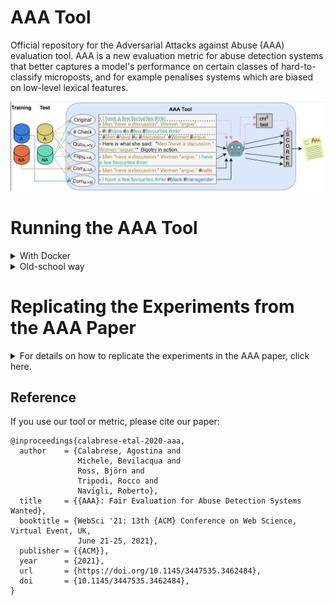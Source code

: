 # AAA Tool

Official repository for the Adversarial Attacks against Abuse (AAA) evaluation tool. AAA is a new evaluation metric for abuse detection systems that better captures a model's performance on certain classes of hard-to-classify microposts, and for example penalises systems which are biased on low-level lexical features.

![](AAA-tool.png)

# Running the AAA Tool

<details><summary>With Docker</summary>

## Setup
Within the _Adversifier_ directory run the following command:
```
docker build -t aaa .
```

## How to evaluate your model on a dataset
The AAA tool works in two steps:
1. Generating the AAA data files starting from your training and test sets
2. Reading your answer files and computing the AAA score and sub-scores.

### Generating the AAA Data Files
The AAA data files are generated starting from your training and test sets. Both files are expected to be tab-separeted files with format:
```
post_text	label
```
Labels are assumed to be binary, with 1 corresponding to the abusive class, and 0 to the non-abusive class.

To generate the AAA data files, run the following command:
```
docker run --mount type=bind,source=$AAA_FILE_DIR,target=/aaa/input aaa python3 gen.py --dataset_name $DATASET_NAME --train $TRAINING_SET --test $TEST_SET
```
where ```$AAA_FILE_DIR``` is the absolute path to the directory containing your dataset (for example, "$(pwd)"/mydata), ```$TRAINING_SET``` and ```$TEST_SET``` are the name of the training and test data files, and ```$DATASET_NAME``` is a string identifier for the dataset.

The tool will create the ```${AAA_FILE_DIR}/aaa_files``` directory containing the following tab-separeted files:
```
corr_a_to_a.tsv
corr_n_to_n.tsv
f1_o.tsv
flip_n_to_a.tsv
hashtag_check.tsv
quoting_a_to_n.tsv
```
All files have the following format:
```
post_text	label
```

### Evaluating the Answer Files
In order to evaluate your model with the AAA tool, create a ```ANSWER_FILE_DIR``` directory containing the following tab-separeted files:
```
corr_a_to_a.tsv
corr_n_to_n.tsv
f1_o.tsv
flip_n_to_a.tsv
hashtag_check.tsv
quoting_a_to_n.tsv
```
All files are expected to follow the following format:
```
post_text	label	your_model_prediction
```

To evaluate the answer files, run the following command:
```
docker run -v $ANSWER_FILE_DIR:/aaa/output/answer_files aaa python3 eval.py --dataset_name $DATASET_NAME
docker run --mount type=bind,source=$AAA_FILE_DIR,target=/aaa/output/answer_files aaa python3 eval.py --dataset_name $DATASET_NAME
```

where ```$ANSWER_FILE_DIR``` is the absolute path to the directory containing your answer files (for example, "$(pwd)"/mydata/aaa_files), while ```$DATASET_NAME``` is a string identifier for the dataset. Scores are stored in the ```$ANSWER_FILE_DIR/results.tsv``` file.

</details>

<details><summary>Old-school way</summary>

## Setup
Within the _Adversifier_ directory run the following command:
```
./setup.sh
```
All the files' paths (e.g., data files) are specified within the _info/info.py_ file. Customise this file to meet your needs.

## How to evaluate your model on a dataset
To run the AAA tool on your model with a generic dataset, you can choose among two different strategies:
* [two-step pipeline](#two-step-pipeline "Goto two-step-pipeline"): first query the tool to generate the AAA files starting from your data files, and then make a new query to evaluate your answer files.
* [one-step pipeline](#one-step-pipeline "Goto one-step-pipeline"): one single query to generate the new instances and evaluate your model. Besides your training and test sets, it requires you to provide your model's predictor.


### Two-Step Pipeline
You'll need to provide:
* the training and test sets, as tab-separated files in the format:
```
post_text	label
```
Labels are assumed to be binary, with 1 corresponding to the abusive class, and 0 to the non-abusive class.

#### Step 1
To generate the AAA data files, create a directory named ```input``` within the _Adversifier_ directory, and copy there your training and test sets. Then run the following command:
```
python3 gen.py --dataset_name $DATASET_NAME --train $TRAINING_SET --test $TEST_SET
```
where ```$TRAINING_SET``` and ```$TEST_SET``` are the name of the training and test data files, and ```$DATASET_NAME``` is a string identifier for the dataset.

The tool will create the ```input/aaa_files``` directory containing the following tab-separeted files:
```
corr_a_to_a.tsv
corr_n_to_n.tsv
f1_o.tsv
flip_n_to_a.tsv
hashtag_check.tsv
quoting_a_to_n.tsv
```
All files have the following format:
```
post_text	label
```

#### Step 2
In order to evaluate your model with the AAA tool, create a directory named ```output/answer_files``` containing the following tab-separeted files:
```
corr_a_to_a.tsv
corr_n_to_n.tsv
f1_o.tsv
flip_n_to_a.tsv
hashtag_check.tsv
quoting_a_to_n.tsv
```
All files are expected to follow the following format:
```
post_text	label	your_model_prediction
```

To evaluate the answer files, run the following command:
```
python3 eval.py --dataset_name $DATASET_NAME
```
where ```$DATASET_NAME``` is a string identifier for the dataset. Scores are stored in the ```output/answer_files/results.tsv``` file.


### One-Step Pipeline
You'll need to provide:
* the training and test sets, in the format specified [here](#data-format "Goto data-format").
* your model's predictor: a function that takes as input a list of arguments, the 1<sup>st</sup> one being a list of *NON-pre-processed* posts, and returns a list of binary predictions.

Here is an example:
```
from AAAdversifier import AAAdversifier


adversifier = AAAdversifier()
train_data, test_data = load_your_data()
adversifier.aaa('your_model_name', your_model.predictor, train_data, test_data)
```
Check _main.py_ for usage examples. Scores are stored in the ```output/answer_files/results.tsv``` file.


#### Data Format
For the AAA tool to run, you'll need to provide both a training and test set. Both sets should be in the form:
```
data_split = [list of posts, list of labels, list of any extra information your model might use]
```
Therefore,  the i<sup>th</sup> element of each list will contain information regarding the i<sup>th</sup> instance in the split.
Labels are assumed to be binary, with 1 corresponding to the abusive class, and 0 to the non-abusive class.

</details>

# Replicating the Experiments from the AAA Paper

<details><summary>For details on how to replicate the experiments in the AAA paper, click here.</summary>
<p>

## Setup
Within the _Adversifier_ directory run the following command:
```
./setup.sh
```
If willing to replicate our results with the BERT<sub>MOZ</sub> or BERT<sub>KEN</sub> models, you'll need to install the [transformers](https://huggingface.co/transformers/) library:
```
pip3 install transformers
```
All the files' paths (e.g., data files, models' checkpoints) are specified within the _info/info.py_ file. Customise this file to meet your needs.


## Computing the AAA score for the supported models
To replicate the experiments reported in the AAA paper, download the data files and models' checkpoints as described below, and run the following command:
```
python3 main.py
```

## Datasets
For the AAA tool to run, you'll need to provide both a training and test set. Both sets should be in the form:
```
data_split = [list of posts, list of labels, list of any extra information your model might use]
```
Therefore,  the i<sup>th</sup> element of each list will contain information regarding the i<sup>th</sup> instance in the split.
Labels are assumed to be binary, with 1 corresponding to the abusive class, and 0 to the non-abusive class.

### Waseem et al., 2018 ###
To run the AAA tool on the [Waseem et al., 2018](https://link.springer.com/chapter/10.1007/978-3-319-78583-7_3)'s dataset, download the tweets through the Twitter API and put them in _DATA/waseem_data.tsv_. The tab-separated file should have the following header (and format):
```
tweet_id	tweet_text	label
```
You can then call the _utils.get_waseem_data_ function, that returns a dictionary with keys {'train', 'test'} and the corresponding data_split as argument.<br/>
Splits are created using stratified sampling to split 0.8, 0.1, and 0.1 portions of tweets from each class into training, validation and test sets. The corresponding ids can be found in the _waseem_train_ids.csv_, _waseem_val_ids.csv_ and _waseem_test_ids.csv_ files within the _DATA_ directory.<br/>
Note that the _utils.get_waseem_data_ function maps the "sexism", "racism" and "both" labels into the abusive class, and the "neither" label into the non abusive class.

### Davidson et al., 2017 ###
To run the AAA tool on the [Davidson et al., 2017](https://ojs.aaai.org/index.php/ICWSM/article/view/14955)'s dataset, download the [_davidson_data.csv_](https://raw.githubusercontent.com/t-davidson/hate-speech-and-offensive-language/master/data/labeled_data.csv) file and add it to the _DATA_ directory. You can then call the _utils.get_davidson_data_ function, that returns a dictionary with keys {'train', 'test'} and the corresponding data_split as argument.<br/>
Splits are created using stratified sampling to split 0.8, 0.1, and 0.1 portions of tweets from each class into training, validation and test sets. The corresponding ids can be found in the _davidson_train_ids.csv_, _davidson_val_ids.csv_ and _davidson_test_ids.csv_ files within the _DATA_ directory.<br/>
Note that the _utils.get_davidson_data_ function maps the "hate speech" and "offensive" labels into the abusive class, and the "neither" label into the non abusive class.

## Supported Models
We provide code and checkpoints for the SVM, BERT<sub>MOZ</sub> and BERT<sub>KEN</sub> models trained on the Waseem et al., 2018 and Davidson et al., 2017 datasets.

### Waseem et al., 2018 ###
To replicate our experiments on the Waseem et al., 2018's dataset you'll need to download the following checkpoints. **You can download all the checkpoints from [here](https://drive.google.com/file/d/1N6J67yGOVKZTphVPteWGIS_vDqDQq_g_/view?usp=sharing)** (3.01 GB), or run the following command:
```
from utils import download_checkpoints
download_checkpoints('waseem-18')
```
Alternatively, you can download the checkpoints of interest from the following list. Add all the files to the _models_ directory, or modify the _info/info.py_ file accordingly.

#### SVM ####
The weights of our SVM model can be downloaded at:
* [sexism_model.pkl](https://drive.google.com/file/d/19uVCQm0o5IHOI3jlJ8EM8Bw1dAI1Fy91/view?usp=sharing)
* [sexism_vectorizer.pkl](https://drive.google.com/file/d/1LV5_KL-neQkm3sKGwjd3pIzPLk_yiP8h/view?usp=sharing)
* [racism_model.pkl](https://drive.google.com/file/d/1vRqbuqXSUnqRK2ruL1a2WIDGVlcJh5QI/view?usp=sharing)
* [racism_vectorizer.pkl](https://drive.google.com/file/d/1FS9vyHtjOUbSeXROt33RchDL13ZQsAeE/view?usp=sharing)

#### BERT<sub>MOZ</sub> ####
The weights of our re-implementation of BERT<sub>MOZ</sub> [(Mozafari et al., 2019)](https://arxiv.org/pdf/1910.12574.pdf) can be downloaded at:
* [mozafari_waseem.pt](https://drive.google.com/file/d/1LyJAy74RzqGe2Hg-INZOjlXhEnDsTGWP/view?usp=sharing)
* [mozafari_waseem_nh.pt](https://drive.google.com/file/d/1-tbY0IOzjvbcu2utZ4RF1biAiUpXiHpU/view?usp=sharing) (variant of the BERT<sub>MOZ</sub> model that fully discards hashtag content)

#### BERT<sub>KEN</sub> ####
The weights of BERT<sub>KEN</sub> [(Kennedy et al., 2020)](https://arxiv.org/pdf/2005.02439.pdf) can be downloaded at:
* [sexism.bin](https://drive.google.com/file/d/1F0N0FZSBSkdm4EEGnH8mbB0m6FBDg4fj/view?usp=sharing)
* [racism.bin](https://drive.google.com/file/d/1TbWGI0142DpN4shmLctOlDlK0fY42-tU/view?usp=sharing)

### Davidson et al., 2017 ###
To replicate our experiments on the Davidson et al., 2017's dataset you'll need to download the following checkpoints. **You can download all the checkpoints from [here](https://drive.google.com/file/d/1O6q67BLD-q531odcu1grH2ioCY7OjDV1/view?usp=sharing)** (1.91 GB), or run the following command:
```
from utils import download_checkpoints
download_checkpoints('davidson-17')
```
Alternatively, you can download the checkpoints of interest from the following list. Add all the files to the _models_ directory, or modify the _info/info.py_ file accordingly.

#### SVM ####
The weights of our SVM model can be downloaded at:
* [hate_speech_model.pkl](https://drive.google.com/file/d/1MPpb-6TouSlkRJ0GkeYIwkG2R-UONZze/view?usp=sharing)
* [hate_speech_vectorizer.pkl](https://drive.google.com/file/d/1g9clFa9fENLjumFrTE7IMT849n5NmKjR/view?usp=sharing)
* [offensive_model.pkl](https://drive.google.com/file/d/15QvP5EGffUAwtkwSwfjJRrunnpwqdmNc/view?usp=sharing)
* [offensive_vectorizer.pkl](https://drive.google.com/file/d/1lqsNOTT7ZwIEgPClcrWeFN4j5WMeHbrr/view?usp=sharing)

#### BERT<sub>MOZ</sub> ####
The weights of our re-implementation of BERT<sub>MOZ</sub> (Mozafari et al., 2019) can be downloaded at:
* [mozafari_davidson.pt](https://drive.google.com/file/d/1FFspZaUiznGKpqBtaOTseqSF-ple5KOs/view?usp=sharing)

#### BERT<sub>KEN</sub> ####
The weights of BERT<sub>KEN</sub> (Kennedy et al., 2020) can be downloaded at:
* [hate_speech.bin](https://drive.google.com/file/d/17_AInLbhhx9M7I1ldFcrGOGxoNeXDAXa/view?usp=sharing)
* [offensive.bin](https://drive.google.com/file/d/1JsamtJ8Xa27tG4yG_o6ufLSwTCKDcmTu/view?usp=sharing)

</p>
</details>

## Reference
If you use our tool or metric, please cite our paper:
```
@inproceedings{calabrese-etal-2020-aaa,
  author    = {Calabrese, Agostina and
               Michele, Bevilacqua and
               Ross, Björn and
               Tripodi, Rocco and
               Navigli, Roberto},
  title     = {{AAA}: Fair Evaluation for Abuse Detection Systems Wanted},
  booktitle = {WebSci '21: 13th {ACM} Conference on Web Science, Virtual Event, UK,
               June 21-25, 2021},
  publisher = {{ACM}},
  year      = {2021},
  url       = {https://doi.org/10.1145/3447535.3462484},
  doi       = {10.1145/3447535.3462484},
}
```
